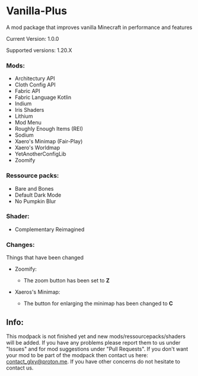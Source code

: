 # Vanilla-Plus
A mod package that improves vanilla Minecraft in performance and features

Current Version: 1.0.0

Supported versions: 1.20.X

### Mods:

- Architectury API
- Cloth Config API
- Fabric API
- Fabric Language Kotlin
- Indium
- Iris Shaders
- Lithium
- Mod Menu
- Roughly Enough Items (REI)
- Sodium
- Xaero's Minimap (Fair-Play)
- Xaero's Worldmap
- YetAnotherConfigLib
- Zoomify
  
### Ressource packs:

- Bare and Bones
- Default Dark Mode
- No Pumpkin Blur

### Shader:
- Complementary Reimagined

### Changes:
Things that have been changed

- Zoomify:
    - The zoom button has been set to **Z**
      
- Xaeros's Minimap:
    - The button for enlarging the minimap has been changed to **C**

## Info:
This modpack is not finished yet and new mods/ressourcepacks/shaders will be added. If you have any problems please report them to us under "Issues" and for mod suggestions under "Pull Requests". If you don't want your mod to be part of the modpack then contact us here: contact_glxy@proton.me. If you have other concerns do not hesitate to contact us.
